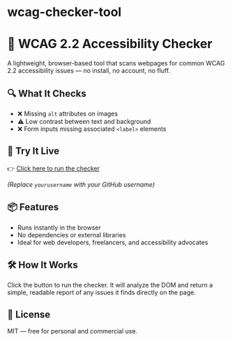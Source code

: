# wcag-checker-tool

# 🧪 WCAG 2.2 Accessibility Checker

A lightweight, browser-based tool that scans webpages for common WCAG 2.2 accessibility issues — no install, no account, no fluff.

## 🔍 What It Checks
- ❌ Missing `alt` attributes on images
- ⚠️ Low contrast between text and background
- ❌ Form inputs missing associated `<label>` elements

## 🚀 Try It Live
👉 [Click here to run the checker]((https://c-hibbard.github.io/wcag-checker-tool/))

*(Replace `yourusername` with your GitHub username)*

## 📦 Features
- Runs instantly in the browser
- No dependencies or external libraries
- Ideal for web developers, freelancers, and accessibility advocates

## 🛠️ How It Works
Click the button to run the checker. It will analyze the DOM and return a simple, readable report of any issues it finds directly on the page.

## 📜 License
MIT — free for personal and commercial use.
